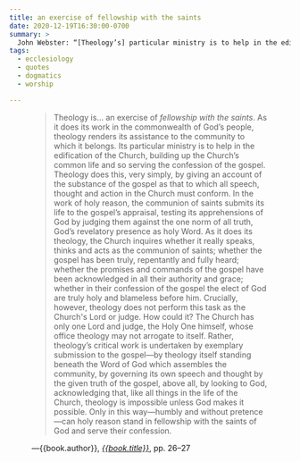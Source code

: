 ```yaml
---
title: an exercise of fellowship with the saints
date: 2020-12-19T16:30:00-0700
summary: >
  John Webster: “[Theology’s] particular ministry is to help in the edification of the Church, building up the Church’s common life and so serving the confession of the gospel.…”
tags:
  - ecclesiology
  - quotes
  - dogmatics
  - worship

---
```


<figure class='quotation'>

> Theology is… an exercise of *fellowship with the saints*. As it does its work in the commonwealth of God’s people, theology renders its assistance to the community to which it belongs. Its particular ministry is to help in the edification of the Church, building up the Church’s common life and so serving the confession of the gospel. Theology does this, very simply, by giving an account of the substance of the gospel as that to which all speech, thought and action in the Church must conform. In the work of holy reason, the communion of saints submits its life to the gospel’s appraisal, testing its apprehensions of God by judging them against the one norm of all truth, God’s revelatory presence as holy Word. As it does its theology, the Church inquires whether it really speaks, thinks and acts as the communion of saints; whether the gospel has been truly, repentantly and fully heard; whether the promises and commands of the gospel have been acknowledged in all their authority and grace; whether in their confession of the gospel the elect of God are truly holy and blameless before him. Crucially, however, theology does not perform this task as the Church's Lord or judge. How could it? The Church has only one Lord and judge, the Holy One himself, whose office theology may not arrogate to itself. Rather, theology’s critical work is undertaken by exemplary submission to the gospel—by theology itself standing beneath the Word of God which assembles the community, by governing its own speech and thought by the given truth of the gospel, above all, by looking to God, acknowledging that, like all things in the life of the Church, theology is impossible unless God makes it possible. Only in this way—humbly and without pretence—can holy reason stand in fellowship with the saints of God and serve their confession.

<figcaption>—{{book.author}}, <a href="{{book.link}}"><cite>{{book.title}}</cite></a>, pp. 26–27</figcaption>

</figure>